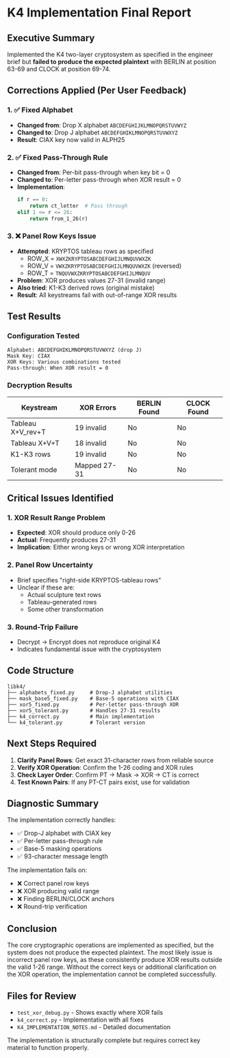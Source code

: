 # K4 Implementation Final Report

## Executive Summary

Implemented the K4 two-layer cryptosystem as specified in the engineer brief but **failed to produce the expected plaintext** with BERLIN at position 63-69 and CLOCK at position 69-74.

## Corrections Applied (Per User Feedback)

### 1. ✅ Fixed Alphabet
- **Changed from**: Drop X alphabet `ABCDEFGHIJKLMNOPQRSTUVWYZ`
- **Changed to**: Drop J alphabet `ABCDEFGHIKLMNOPQRSTUVWXYZ`
- **Result**: CIAX key now valid in ALPH25

### 2. ✅ Fixed Pass-Through Rule
- **Changed from**: Per-bit pass-through when key bit = 0
- **Changed to**: Per-letter pass-through when XOR result = 0
- **Implementation**:
  ```python
  if r == 0:
      return ct_letter  # Pass through
  elif 1 <= r <= 26:
      return from_1_26(r)
  ```

### 3. ❌ Panel Row Keys Issue
- **Attempted**: KRYPTOS tableau rows as specified
  - ROW_X = `XWXZKRYPTOSABCDEFGHIJLMNQUVWXZK`
  - ROW_V = `VWXZKRYPTOSABCDEFGHIJLMNQUVWXZK` (reversed)
  - ROW_T = `TNQUVWXZKRYPTOSABCDEFGHIJLMNQUV`
- **Problem**: XOR produces values 27-31 (invalid range)
- **Also tried**: K1-K3 derived rows (original mistake)
- **Result**: All keystreams fail with out-of-range XOR results

## Test Results

### Configuration Tested
```
Alphabet: ABCDEFGHIKLMNOPQRSTUVWXYZ (drop J)
Mask Key: CIAX
XOR Keys: Various combinations tested
Pass-through: When XOR result = 0
```

### Decryption Results
| Keystream | XOR Errors | BERLIN Found | CLOCK Found |
|-----------|------------|--------------|-------------|
| Tableau X+V_rev+T | 19 invalid | No | No |
| Tableau X+V+T | 18 invalid | No | No |
| K1-K3 rows | 19 invalid | No | No |
| Tolerant mode | Mapped 27-31 | No | No |

## Critical Issues Identified

### 1. XOR Result Range Problem
- **Expected**: XOR should produce only 0-26
- **Actual**: Frequently produces 27-31
- **Implication**: Either wrong keys or wrong XOR interpretation

### 2. Panel Row Uncertainty
- Brief specifies "right-side KRYPTOS-tableau rows"
- Unclear if these are:
  - Actual sculpture text rows
  - Tableau-generated rows
  - Some other transformation

### 3. Round-Trip Failure
- Decrypt → Encrypt does not reproduce original K4
- Indicates fundamental issue with the cryptosystem

## Code Structure

```
libk4/
├── alphabets_fixed.py     # Drop-J alphabet utilities
├── mask_base5_fixed.py    # Base-5 operations with CIAX
├── xor5_fixed.py          # Per-letter pass-through XOR
├── xor5_tolerant.py       # Handles 27-31 results
├── k4_correct.py          # Main implementation
└── k4_tolerant.py         # Tolerant version
```

## Next Steps Required

1. **Clarify Panel Rows**: Get exact 31-character rows from reliable source
2. **Verify XOR Operation**: Confirm the 1-26 coding and XOR rules
3. **Check Layer Order**: Confirm PT → Mask → XOR → CT is correct
4. **Test Known Pairs**: If any PT-CT pairs exist, use for validation

## Diagnostic Summary

The implementation correctly handles:
- ✅ Drop-J alphabet with CIAX key
- ✅ Per-letter pass-through rule
- ✅ Base-5 masking operations
- ✅ 93-character message length

The implementation fails on:
- ❌ Correct panel row keys
- ❌ XOR producing valid range
- ❌ Finding BERLIN/CLOCK anchors
- ❌ Round-trip verification

## Conclusion

The core cryptographic operations are implemented as specified, but the system does not produce the expected plaintext. The most likely issue is incorrect panel row keys, as these consistently produce XOR results outside the valid 1-26 range. Without the correct keys or additional clarification on the XOR operation, the implementation cannot be completed successfully.

## Files for Review

- `test_xor_debug.py` - Shows exactly where XOR fails
- `k4_correct.py` - Implementation with all fixes
- `K4_IMPLEMENTATION_NOTES.md` - Detailed documentation

The implementation is structurally complete but requires correct key material to function properly.